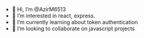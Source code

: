 - 👋 Hi, I’m @AzirM6513
- 👀 I’m interested in react, express.
- 🌱 I’m currently learning about token authentication
- 💞️ I’m looking to collaborate on javascript projects

